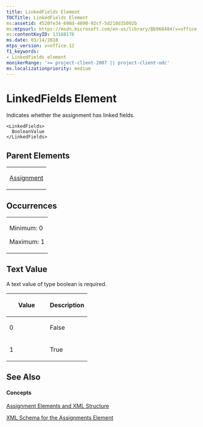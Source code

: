 ```yaml
---
title: LinkedFields Element
TOCTitle: LinkedFields Element
ms:assetid: 4520fe34-698d-4890-92cf-5d210d35092b
ms:mtpsurl: https://msdn.microsoft.com/en-us/library/Bb968484(v=office.12)
ms:contentKeyID: 13188176
ms.date: 03/14/2018
mtps_version: v=office.12
f1_keywords:
- LinkedFields element
monikerRange: '>= project-client-2007 || project-client-odc'
ms.localizationpriority: medium
---
```


# LinkedFields Element




Indicates whether the assignment has linked fields.

    <LinkedFields>
      BooleanValue
    </LinkedFields>

## Parent Elements

<table>
<colgroup>
<col style="width: 100%" />
</colgroup>
<tbody>
<tr class="odd">
<td><p><a href="assignment-element.md">Assignment</a></p></td>
</tr>
</tbody>
</table>

## Occurrences

<table>
<colgroup>
<col style="width: 100%" />
</colgroup>
<tbody>
<tr class="odd">
<td><p>Minimum: 0</p>
<p>Maximum: 1</p></td>
</tr>
</tbody>
</table>

## Text Value

A text value of type boolean is required.

<table>
<colgroup>
<col style="width: 50%" />
<col style="width: 50%" />
</colgroup>
<thead>
<tr class="header">
<th><p>Value</p></th>
<th><p>Description</p></th>
</tr>
</thead>
<tbody>
<tr class="odd">
<td><p>0</p></td>
<td><p>False</p></td>
</tr>
<tr class="even">
<td><p>1</p></td>
<td><p>True</p></td>
</tr>
</tbody>
</table>

## See Also

#### Concepts

[Assignment Elements and XML Structure](assignment-elements-and-xml-structure.md)

[XML Schema for the Assignments Element](xml-schema-for-the-assignments-element.md)

